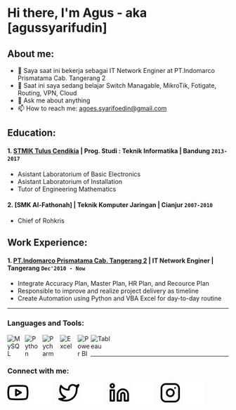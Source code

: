 # Hi there, I'm Agus - aka [agussyarifudin]
## About me:
- 🔭 Saya saat ini bekerja sebagai IT Network Enginer at PT.Indomarco Prismatama Cab. Tangerang 2
- 🌱 Saat ini saya sedang belajar Switch Managable, MikroTik, Fotigate, Routing, VPN, Cloud
- 💬 Ask me about anything
- 📫 How to reach me: agoes.syarifoedin@gmail.com

## Education:

#### 1. [STMIK Tulus Cendikia](https://www.tuluscendikia.ac.id) | Prog. Studi : Teknik Informatika | Bandung `2013-2017`
   - Asistant Laboratorium of Basic Electronics
   - Asistant Laboratorium of Installation
   - Tutor of Engineering Mathematics
 #### 2. [SMK Al-Fathonah] | Teknik Komputer Jaringan | Cianjur `2007-2010`
   - Chief of Rohkris

## Work Experience:
#### 1. [PT.Indomarco Prismatama Cab. Tangerang 2](https://www.indomaret.co.id) | IT Network Enginer | Tangerang `Dec'2010 - Now`
   - Integrate Accuracy Plan, Master Plan, HR Plan, and Recource Plan
   - Responsible to improve and realize project delivery as timeline
   - Create Automation using Python and VBA Excel for day-to-day routine
---

### Languages and Tools:

[<img align="left" alt="MySQL" width="30px" src="https://cdn.jsdelivr.net/gh/devicons/devicon/icons/mysql/mysql-original.svg" style="padding-right:10px;" />][webdev]
[<img align="left" alt="Python" width="30px" src="https://upload.wikimedia.org/wikipedia/commons/thumb/c/c3/Python-logo-notext.svg/110px-Python-logo-notext.svg.png?20100317150552" style="padding-right:10px;" />][webdev]
[<img align="left" alt="Pycharm" width="30px" src="https://upload.wikimedia.org/wikipedia/commons/thumb/1/1d/PyCharm_Icon.svg/220px-PyCharm_Icon.svg.png" style="padding-right:10px;" />][webdev]
[<img align="left" alt="Excel" width="30px" src="https://is2-ssl.mzstatic.com/image/thumb/Purple126/v4/a8/fd/5a/a8fd5a84-c6f1-355f-3b9f-6e86598efaa3/XCEL.png/1200x630bb.png" style="padding-right:10px;" />][webdev]
[<img align="left" alt="Power BI" width="30px" src="https://powerbi.microsoft.com/pictures/application-logos/svg/powerbi.svg" style="padding-right:0px;" />][webdev]
[<img align="left" alt="Tableau" width="50px" src="https://logos-world.net/wp-content/uploads/2021/10/Tableau-Symbol.png" style="padding-right:10px;" />][webdev]

<br />
<br />

---
### Connect with me:

[![website](./img/youtube-light.svg)](https://www.youtube.com/@agussyarifudin3586#gh-light-mode-only)
[![website](./img/youtube-dark.svg)](https://www.youtube.com/@agussyarifudin3586#gh-dark-mode-only)
&nbsp;&nbsp;
[![website](./img/twitter-light.svg)](https://twitter.com/vincentwwidyan#gh-light-mode-only)
[![website](./img/twitter-dark.svg)](https://twitter.com/vincentwwidyan#gh-dark-mode-only)
&nbsp;&nbsp;
[![website](./img/linkedin-light.svg)](https://www.linkedin.com/in/vincentwidyan#gh-light-mode-only)
[![website](./img/linkedin-dark.svg)](https://www.linkedin.com/in/vincentwidyan#gh-dark-mode-only)
&nbsp;&nbsp;
[![website](./img/instagram-light.svg)](https://instagram.com/vincentwwidyan#gh-light-mode-only)
[![website](./img/instagram-dark.svg)](https://instagram.com/vincentwwidyan#gh-dark-mode-only)



[webdev]: https://github.com/vincentwidyan/vincentwidyan
